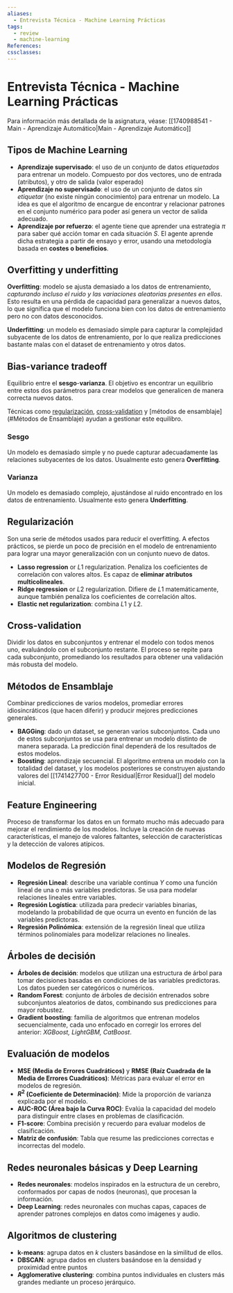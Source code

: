 ```yaml
---
aliases:
  - Entrevista Técnica - Machine Learning Prácticas
tags:
  - review
  - machine-learning
References: 
cssclasses:
---
```

# Entrevista Técnica - Machine Learning Prácticas

Para información más detallada de la asignatura, véase: [[1740988541 - Main - Aprendizaje Automático|Main - Aprendizaje Automático]]
## Tipos de Machine Learning

- **Aprendizaje supervisado**: el uso de un conjunto de datos _etiquetados_ para entrenar un modelo. Compuesto por dos vectores, uno de entrada (atributos), y otro de salida (valor esperado)
- **Aprendizaje no supervisado**: el uso de un conjunto de datos _sin etiquetar_ (no existe ningún conocimiento) para entrenar un modelo. La idea es que el algoritmo de encargue de encontrar y relacionar patrones en el conjunto numérico para poder así genera un vector de salida adecuado.
- **Aprendizaje por refuerzo**: el agente tiene que aprender una estrategia $\pi$ para saber qué acción tomar en cada situación $S$. El agente aprende dicha estrategia a partir de ensayo y error, usando una metodología basada en **costes o beneficios**.

## Overfitting y underfitting

**Overfitting**: modelo se ajusta demasiado a los datos de entrenamiento, *capturando incluso el ruido y las variaciones aleatorias presentes en ellos*. Esto resulta en una pérdida de capacidad para generalizar a nuevos datos, lo que significa que el modelo funciona bien con los datos de entrenamiento pero no con datos desconocidos.

**Underfitting**: un modelo es demasiado simple para capturar la complejidad subyacente de los datos de entrenamiento, por lo que realiza predicciones bastante malas con el dataset de entrenamiento y otros datos.

## Bias-variance tradeoff

Equilibrio entre el **sesgo**-**varianza**. El objetivo es encontrar un equilibrio entre estos dos parámetros para crear modelos que generalicen de manera correcta nuevos datos.

Técnicas como [regularización](##Regularización), [cross-validation](##Cross-validation) y [métodos de ensamblaje](#Métodos de Ensamblaje) ayudan a gestionar este equilibro.
### Sesgo

Un modelo es demasiado simple y no puede capturar adecuadamente las relaciones subyacentes de los datos. Usualmente esto genera **Overfitting**.

### Varianza

Un modelo es demasiado complejo, ajustándose al ruido encontrado en los datos de entrenamiento. Usualmente esto genera **Underfitting**.

## Regularización

Son una serie de métodos usados para reducir el overfitting. A efectos prácticos, se pierde un poco de precisión en el modelo de entrenamiento para lograr una mayor generalización con un conjunto nuevo de datos.
- **Lasso regression** or $L1$ regularization. Penaliza los coeficientes de correlación con valores altos. Es capaz de **eliminar atributos multicolineales**.
- **Ridge regression** or $L2$ regularization. Difiere de $L1$ matemáticamente, aunque también penaliza los coeficientes de correlación altos.
- **Elastic net regularization**: combina $L1$ y $L2$. 

## Cross-validation

Dividir los datos en subconjuntos y entrenar el modelo con todos menos uno, evaluándolo con el subconjunto restante. El proceso se repite para cada subconjunto, promediando los resultados para obtener una validación más robusta del modelo.

## Métodos de Ensamblaje

Combinar predicciones de varios modelos, promediar errores idiosincráticos (que hacen diferir) y producir mejores predicciones generales. 
- **BAGGing**: dado un dataset, se generan varios subconjuntos. Cada uno de estos subconjuntos se usa para entrenar un modelo distinto de manera separada. La predicción final dependerá de los resultados de estos modelos.
- **Boosting**: aprendizaje secuencial. El algoritmo entrena un modelo con la totalidad del dataset, y los modelos posteriores se construyen ajustando valores del [[1741427700 - Error Residual|Error Residual]] del modelo inicial.

## Feature Engineering

Proceso de transformar los datos en un formato mucho más adecuado para mejorar el rendimiento de los modelos. Incluye la creación de nuevas características, el manejo de valores faltantes, selección de características y la detección de valores atípicos.

## Modelos de Regresión

- **Regresión Lineal**: describe una variable continua $Y$ como una función lineal de una o más variables predictoras. Se usa para modelar relaciones lineales entre variables.
- **Regresión Logística**: utilizada para predecir variables binarias, modelando la probabilidad de que ocurra un evento en función de las variables predictoras. 
- **Regresión Polinómica**: extensión de la regresión lineal que utiliza términos polinomiales para modelizar relaciones no lineales.

## Árboles de decisión

- **Árboles de decisión**: modelos que utilizan una estructura de árbol para tomar decisiones basadas en condiciones de las variables predictoras. Los datos pueden ser categóricos o numéricos.
- **Random Forest**: conjunto de árboles de decisión entrenados sobre subconjuntos aleatorios de datos, combinando sus predicciones para mayor robustez.
- **Gradient boosting**: familia de algoritmos que entrenan modelos secuencialmente, cada uno enfocado en corregir los errores del anterior: *XGBoost, LightGBM, CatBoost*.

## Evaluación de modelos

- **MSE (Media de Errores Cuadráticos)** y **RMSE (Raíz Cuadrada de la Media de Errores Cuadráticos)**: Métricas para evaluar el error en modelos de regresión.
- **$R^2$ (Coeficiente de Determinación)**: Mide la proporción de varianza explicada por el modelo.
- **AUC-ROC (Área bajo la Curva ROC)**: Evalúa la capacidad del modelo para distinguir entre clases en problemas de clasificación.
- **F1-score**: Combina precisión y recuerdo para evaluar modelos de clasificación.
- **Matriz de confusión**: Tabla que resume las predicciones correctas e incorrectas del modelo.

## Redes neuronales básicas y Deep Learning

- **Redes neuronales**: modelos inspirados en la estructura de un cerebro, conformados por capas de nodos (neuronas), que procesan la información.
- **Deep Learning**: redes neuronales con muchas capas, capaces de aprender patrones complejos en datos como imágenes y audio.

## Algoritmos de clustering

- **k-means**: agrupa datos en $k$ clusters basándose en la similitud de ellos.
- **DBSCAN**: agrupa dados en clusters basándose en la densidad y proximidad entre puntos
- **Agglomerative clustering**: combina puntos individuales en clusters más grandes mediante un proceso jerárquico.


